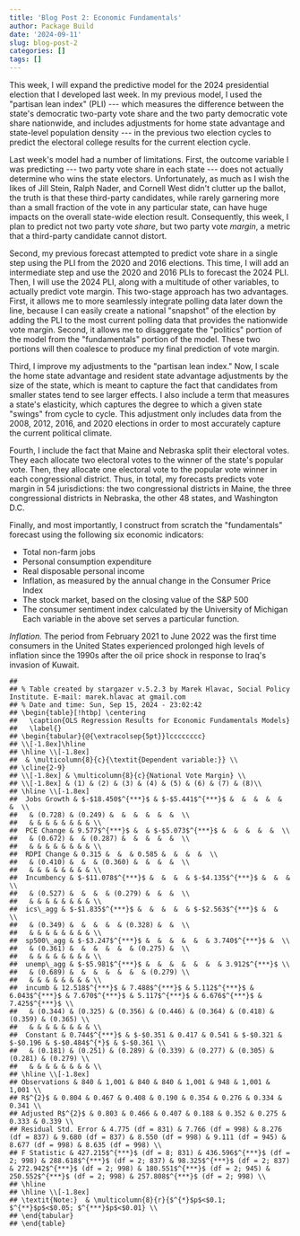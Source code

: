 ```yaml
---
title: 'Blog Post 2: Economic Fundamentals'
author: Package Build
date: '2024-09-11'
slug: blog-post-2
categories: []
tags: []
---
```


This week, I will expand the predictive model for the 2024 presidential election that I developed last week. In my previous model, I used the "partisan lean index" (PLI) --- which measures the difference between the state's democratic two-party vote share and the two party democratic vote share nationwide, and includes adjustments for home state advantage and state-level population density --- in the previous two election cycles to predict the electoral college results for the current election cycle.

Last week's model had a number of limitations. First, the outcome variable I was predicting --- two party vote share in each state --- does not actually determine who wins the state electors. Unfortunately, as much as I wish the likes of Jill Stein, Ralph Nader, and Cornell West didn't clutter up the ballot, the truth is that these third-party candidates, while rarely garnering more than a small fraction of the vote in any particular state, can have huge impacts on the overall state-wide election result. Consequently, this week, I plan to predict not two party vote _share_, but two party vote _margin_, a metric that a third-party candidate cannot distort.

Second, my previous forecast attempted to predict vote share in a single step using the PLI from the 2020 and 2016 elections. This time, I will add an intermediate step and use the 2020 and 2016 PLIs to forecast the 2024 PLI. Then, I will use the 2024 PLI, along with a multitude of other variables, to actually predict vote margin. This two-stage approach has two advantages. First, it allows me to more seamlessly integrate polling data later down the line, because I can easily create a national "snapshot" of the election by adding the PLI to the most current polling data that provides the nationwide vote margin. Second, it allows me to disaggregate the "politics" portion of the model from the "fundamentals" portion of the model. These two portions will then coalesce to produce my final prediction of vote margin.

Third, I improve my adjustments to the "partisan lean index." Now, I scale the home state advantage and resident state advantage adjustments by the size of the state, which is meant to capture the fact that candidates from smaller states tend to see larger effects. I also include a term that measures a state's elasticity, which captures the degree to which a given state "swings" from cycle to cycle. This adjustment only includes data from the 2008, 2012, 2016, and 2020 elections in order to most accurately capture the current political climate.

Fourth, I include the fact that Maine and Nebraska split their electoral votes. They each allocate two electoral votes to the winner of the state's popular vote. Then, they allocate one electoral vote to the popular vote winner in each congressional district. Thus, in total, my forecasts predicts vote margin in 54 jurisdictions: the two congressional districts in Maine, the three congressional districts in Nebraska, the other 48 states, and Washington D.C.

Finally, and most importantly, I construct from scratch the "fundamentals" forecast using the following six economic indicators:
* Total non-farm jobs
* Personal consumption expenditure
* Real disposable personal income
* Inflation, as measured by the annual change in the Consumer Price Index
* The stock market, based on the closing value of the S&P 500 
* The consumer sentiment index calculated by the University of Michigan
Each variable in the above set serves a particular function. 


_Inflation._ The period from February 2021 to June 2022 was the first time consumers in the United States experienced prolonged high levels of inflation since the 1990s after the oil price shock in response to Iraq's invasion of Kuwait.


```
## 
## % Table created by stargazer v.5.2.3 by Marek Hlavac, Social Policy Institute. E-mail: marek.hlavac at gmail.com
## % Date and time: Sun, Sep 15, 2024 - 23:02:42
## \begin{table}[!htbp] \centering 
##   \caption{OLS Regression Results for Economic Fundamentals Models} 
##   \label{} 
## \begin{tabular}{@{\extracolsep{5pt}}lcccccccc} 
## \\[-1.8ex]\hline 
## \hline \\[-1.8ex] 
##  & \multicolumn{8}{c}{\textit{Dependent variable:}} \\ 
## \cline{2-9} 
## \\[-1.8ex] & \multicolumn{8}{c}{National Vote Margin} \\ 
## \\[-1.8ex] & (1) & (2) & (3) & (4) & (5) & (6) & (7) & (8)\\ 
## \hline \\[-1.8ex] 
##  Jobs Growth & $-$18.450$^{***}$ & $-$5.441$^{***}$ &  &  &  &  &  &  \\ 
##   & (0.728) & (0.249) &  &  &  &  &  &  \\ 
##   & & & & & & & & \\ 
##  PCE Change & 9.577$^{***}$ &  & $-$5.073$^{***}$ &  &  &  &  &  \\ 
##   & (0.672) &  & (0.287) &  &  &  &  &  \\ 
##   & & & & & & & & \\ 
##  RDPI Change & 0.315 &  &  & 0.585 &  &  &  &  \\ 
##   & (0.410) &  &  & (0.360) &  &  &  &  \\ 
##   & & & & & & & & \\ 
##  Incumbency & $-$11.078$^{***}$ &  &  &  & $-$4.135$^{***}$ &  &  &  \\ 
##   & (0.527) &  &  &  & (0.279) &  &  &  \\ 
##   & & & & & & & & \\ 
##  ics\_agg & $-$1.835$^{***}$ &  &  &  &  & $-$2.563$^{***}$ &  &  \\ 
##   & (0.349) &  &  &  &  & (0.328) &  &  \\ 
##   & & & & & & & & \\ 
##  sp500\_agg & $-$3.247$^{***}$ &  &  &  &  &  & 3.740$^{***}$ &  \\ 
##   & (0.361) &  &  &  &  &  & (0.275) &  \\ 
##   & & & & & & & & \\ 
##  unemp\_agg & $-$5.981$^{***}$ &  &  &  &  &  &  & 3.912$^{***}$ \\ 
##   & (0.689) &  &  &  &  &  &  & (0.279) \\ 
##   & & & & & & & & \\ 
##  incumb & 12.518$^{***}$ & 7.488$^{***}$ & 5.112$^{***}$ & 6.043$^{***}$ & 7.670$^{***}$ & 5.117$^{***}$ & 6.676$^{***}$ & 7.425$^{***}$ \\ 
##   & (0.344) & (0.325) & (0.356) & (0.446) & (0.364) & (0.418) & (0.359) & (0.365) \\ 
##   & & & & & & & & \\ 
##  Constant & 0.744$^{***}$ & $-$0.351 & 0.417 & 0.541 & $-$0.321 & $-$0.196 & $-$0.484$^{*}$ & $-$0.361 \\ 
##   & (0.181) & (0.251) & (0.289) & (0.339) & (0.277) & (0.305) & (0.281) & (0.279) \\ 
##   & & & & & & & & \\ 
## \hline \\[-1.8ex] 
## Observations & 840 & 1,001 & 840 & 840 & 1,001 & 948 & 1,001 & 1,001 \\ 
## R$^{2}$ & 0.804 & 0.467 & 0.408 & 0.190 & 0.354 & 0.276 & 0.334 & 0.341 \\ 
## Adjusted R$^{2}$ & 0.803 & 0.466 & 0.407 & 0.188 & 0.352 & 0.275 & 0.333 & 0.339 \\ 
## Residual Std. Error & 4.775 (df = 831) & 7.766 (df = 998) & 8.276 (df = 837) & 9.680 (df = 837) & 8.550 (df = 998) & 9.111 (df = 945) & 8.677 (df = 998) & 8.635 (df = 998) \\ 
## F Statistic & 427.215$^{***}$ (df = 8; 831) & 436.596$^{***}$ (df = 2; 998) & 288.618$^{***}$ (df = 2; 837) & 98.325$^{***}$ (df = 2; 837) & 272.942$^{***}$ (df = 2; 998) & 180.551$^{***}$ (df = 2; 945) & 250.552$^{***}$ (df = 2; 998) & 257.808$^{***}$ (df = 2; 998) \\ 
## \hline 
## \hline \\[-1.8ex] 
## \textit{Note:}  & \multicolumn{8}{r}{$^{*}$p$<$0.1; $^{**}$p$<$0.05; $^{***}$p$<$0.01} \\ 
## \end{tabular} 
## \end{table}
```
